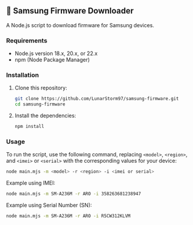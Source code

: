 ## 📱 Samsung Firmware Downloader

A Node.js script to download firmware for Samsung devices.

### Requirements

- Node.js version 18.x, 20.x, or 22.x
- npm (Node Package Manager)

### Installation

1. Clone this repository:

    ```bash
    git clone https://github.com/LunarStorm97/samsung-firmware.git
    cd samsung-firmware
    ```

2. Install the dependencies:

    ```bash
    npm install
    ```

### Usage

To run the script, use the following command, replacing `<model>`, `<region>`, and `<imei>` or `<serial>` with the corresponding values for your device:

```bash
node main.mjs -m <model> -r <region> -i <imei or serial>
```

Example using IMEI:

```bash
node main.mjs -m SM-A236M -r ARO -i 358263681238947
```

Example using Serial Number (SN):

```bash
node main.mjs -m SM-A236M -r ARO -i R5CW312KLVM
```
